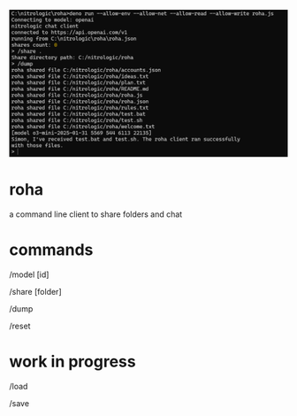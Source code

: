![roha session](roha.png)

# roha

a command line client to share folders and chat

# commands

/model [id]

/share [folder]

/dump

/reset

# work in progress

/load

/save

